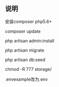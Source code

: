 ## 说明

<p>安装composer php5.6+</p>
<p>composer update</p>
<p>php artisan admin:install</p>
<p>php artisan migrate</p>
<p>php artisan db:seed</p>
<p>chmod -R 777 storage/</p>
<p>.envexample改为.env</p>